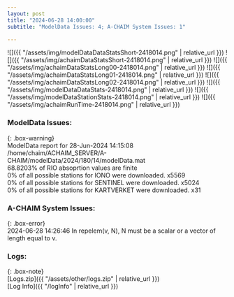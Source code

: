 ```yaml
---
layout: post
title: "2024-06-28 14:00:00"
subtitle: "ModelData Issues: 4; A-CHAIM System Issues: 1"

---
```


![]({{ "/assets/img/modelDataDataStatsShort-2418014.png" | relative_url }})
![]({{ "/assets/img/achaimDataStatsShort-2418014.png" | relative_url }})
![]({{ "/assets/img/achaimDataStatsLong00-2418014.png" | relative_url }})
![]({{ "/assets/img/achaimDataStatsLong01-2418014.png" | relative_url }})
![]({{ "/assets/img/achaimDataStatsLong02-2418014.png" | relative_url }})
![]({{ "/assets/img/modelDataDataStats-2418014.png" | relative_url }})
![]({{ "/assets/img/modelDataStationStats-2418014.png" | relative_url }})
![]({{ "/assets/img/achaimRunTime-2418014.png" | relative_url }})


### ModelData Issues:  
  
{: .box-warning}  
 ModelData report for 28-Jun-2024 14:15:08   
 /home/chaim/ACHAIM_SERVER/A-CHAIM/modelData/2024/180/14/modelData.mat   
 68.8203% of RIO absoprtion values are finite   
 0% of all possible stations for IONO were downloaded. x5569   
 0% of all possible stations for SENTINEL were downloaded. x5024   
 0% of all possible stations for KARTVERKET were downloaded. x31   
  
### A-CHAIM System Issues:  
  
{: .box-error}  
2024-06-28 14:26:46 In repelem(v, N), N must be a scalar or a vector of length equal to v.  

### Logs:  
  
{: .box-note}  
[Logs.zip]({{ "/assets/other/logs.zip" | relative_url }})  
[Log Info]({{ "/logInfo" | relative_url }})  
